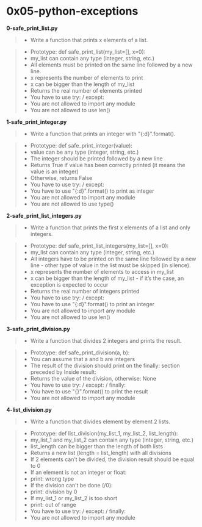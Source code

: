 # 0x05-python-exceptions

**0-safe_print_list.py**

> * Write a function that prints x elements of a list.

> * Prototype: def safe_print_list(my_list=[], x=0):
> * my_list can contain any type (integer, string, etc.)
> * All elements must be printed on the same line followed by a new line.
> * x represents the number of elements to print
> * x can be bigger than the length of my_list
> * Returns the real number of elements printed
> * You have to use try: / except:
> * You are not allowed to import any module
> * You are not allowed to use len()

**1-safe_print_integer.py**

> * Write a function that prints an integer with "{:d}".format().

> * Prototype: def safe_print_integer(value):
> * value can be any type (integer, string, etc.)
> * The integer should be printed followed by a new line
> * Returns True if value has been correctly printed (it means the value is an integer)
> * Otherwise, returns False
> * You have to use try: / except:
> * You have to use "{:d}".format() to print as integer
> * You are not allowed to import any module
> * You are not allowed to use type()

**2-safe_print_list_integers.py**

> * Write a function that prints the first x elements of a list and only integers.

> * Prototype: def safe_print_list_integers(my_list=[], x=0):
> * my_list can contain any type (integer, string, etc.)
> * All integers have to be printed on the same line followed by a new line - other type of value in the list must be skipped (in silence).
> * x represents the number of elements to access in my_list
> * x can be bigger than the length of my_list - if it’s the case, an exception is expected to occur
> * Returns the real number of integers printed
> * You have to use try: / except:
> * You have to use "{:d}".format() to print an integer
> * You are not allowed to import any module
> * You are not allowed to use len()

**3-safe_print_division.py**

> * Write a function that divides 2 integers and prints the result.

> * Prototype: def safe_print_division(a, b):
> * You can assume that a and b are integers
> * The result of the division should print on the finally: section preceded by Inside result:
> * Returns the value of the division, otherwise: None
> * You have to use try: / except: / finally:
> * You have to use "{}".format() to print the result
> * You are not allowed to import any module

**4-list_division.py**

> * Write a function that divides element by element 2 lists.

> * Prototype: def list_division(my_list_1, my_list_2, list_length):
> * my_list_1 and my_list_2 can contain any type (integer, string, etc.)
> * list_length can be bigger than the length of both lists
> * Returns a new list (length = list_length) with all divisions
> * If 2 elements can’t be divided, the division result should be equal to 0
> * If an element is not an integer or float:
> * print: wrong type
> * If the division can’t be done (/0):
> * print: division by 0
> * If my_list_1 or my_list_2 is too short
> * print: out of range
> * You have to use try: / except: / finally:
> * You are not allowed to import any module